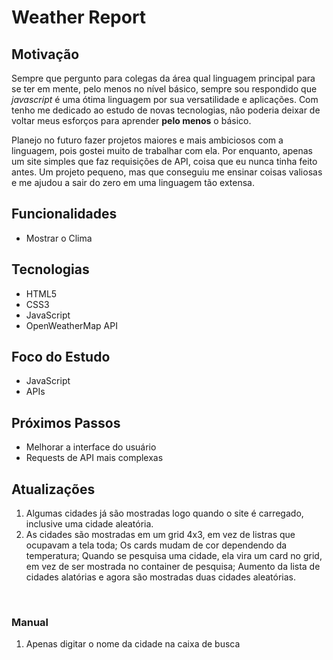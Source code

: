 # Weather Report

## Motivação

Sempre que pergunto para colegas da área qual linguagem principal para se ter em mente, pelo menos no nível básico, sempre sou respondido que *javascript* é uma ótima linguagem por sua versatilidade e aplicações. Com tenho me dedicado ao estudo de novas tecnologias, não poderia deixar de voltar meus esforços para aprender **pelo menos** o básico.

Planejo no futuro fazer projetos maiores e mais ambiciosos com a linguagem, pois gostei muito de trabalhar com ela. Por enquanto, apenas um site simples que faz requisições de API, coisa que eu nunca tinha feito antes. Um projeto pequeno, mas que conseguiu me ensinar coisas valiosas e me ajudou a sair do zero em uma linguagem tão extensa. 

## Funcionalidades

- Mostrar o Clima 

## Tecnologias 

- HTML5
- CSS3
- JavaScript
- OpenWeatherMap API

## Foco do Estudo

- JavaScript
- APIs

## Próximos Passos 

- Melhorar a interface do usuário
- Requests de API mais complexas

## Atualizações

1. Algumas cidades já são mostradas logo quando o site é carregado, inclusive uma cidade aleatória.
2. As cidades são mostradas em um grid 4x3, em vez de listras que ocupavam a tela toda; Os cards mudam de cor dependendo da temperatura; Quando se pesquisa uma cidade, ela vira um card no grid, em vez de ser mostrada no container de pesquisa; Aumento da lista de cidades alatórias e agora são mostradas duas cidades aleatórias.

<br>

### Manual

1. Apenas digitar o nome da cidade na caixa de busca
